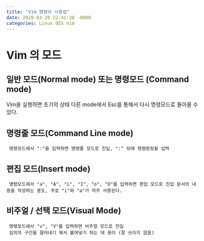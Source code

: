 ```yaml
---
title: "Vim 명령어 사용법"
date: 2020-03-28 22:41:28 -0000
categories: Linux OSS Vim
---
```


# Vim 의 모드       
     
## 일반 모드(Normal mode) 또는 명령모드 (Command mode)     
Vim을 실행하면 초기의 상태 다른 mode에서 Esc를 통해서 다시 명령모드로 돌아올 수 있다.     
## 명령줄 모드(Command Line mode)     
     명령모드에서 ":"을 입력하면 명령줄 모드로 진입, ":" 뒤에 명령문장을 입력     
     
## 편집 모드(Insert mode)     
     명령모드에서 "a", "A", "i", "I", "o", "O"를 입력하면 편집 모드로 진입 문서의 내용을 작성하는 용도, 주로 "i"와 "a"가 자주 사용된다.     
     
## 비주얼 / 선택 모드(Visual Mode)     
     명령모드에서 "v", "V"를 입력하면 비주얼 모드로 진입     
     임의의 구간을 잘라내기 복사 붙여넣기 하는 데 용이 (잘 쓰이지 않음)     
     
     
     
     
     
